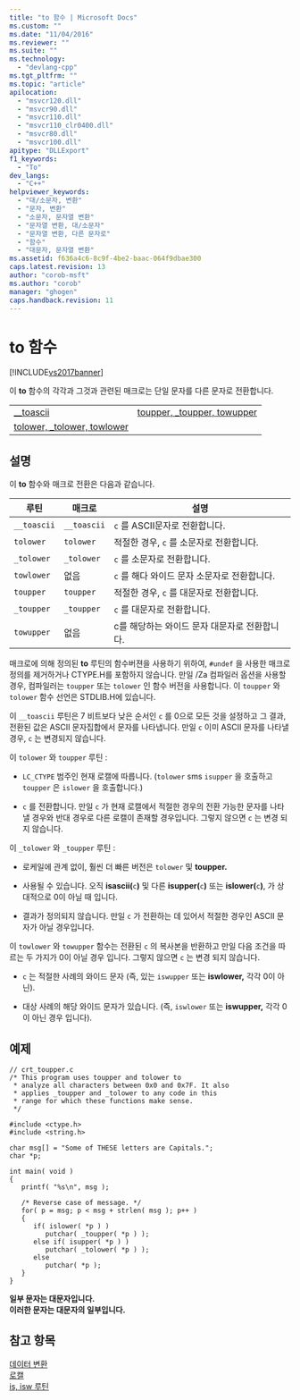 ```yaml
---
title: "to 함수 | Microsoft Docs"
ms.custom: ""
ms.date: "11/04/2016"
ms.reviewer: ""
ms.suite: ""
ms.technology: 
  - "devlang-cpp"
ms.tgt_pltfrm: ""
ms.topic: "article"
apilocation: 
  - "msvcr120.dll"
  - "msvcr90.dll"
  - "msvcr110.dll"
  - "msvcr110_clr0400.dll"
  - "msvcr80.dll"
  - "msvcr100.dll"
apitype: "DLLExport"
f1_keywords: 
  - "To"
dev_langs: 
  - "C++"
helpviewer_keywords: 
  - "대/소문자, 변환"
  - "문자, 변환"
  - "소문자, 문자열 변환"
  - "문자열 변환, 대/소문자"
  - "문자열 변환, 다른 문자로"
  - "함수"
  - "대문자, 문자열 변환"
ms.assetid: f636a4c6-8c9f-4be2-baac-064f9dbae300
caps.latest.revision: 13
author: "corob-msft"
ms.author: "corob"
manager: "ghogen"
caps.handback.revision: 11
---
```

# to 함수
[!INCLUDE[vs2017banner](../assembler/inline/includes/vs2017banner.md)]

이 **to** 함수의 각각과 그것과 관련된 매크로는 단일 문자를 다른 문자로 전환합니다.  
  
|||  
|-|-|  
|[\_\_toascii](../c-runtime-library/reference/toascii-toascii.md)|[toupper, \_toupper, towupper](../c-runtime-library/reference/toupper-toupper-towupper-toupper-l-towupper-l.md)|  
|[tolower, \_tolower, towlower](../c-runtime-library/reference/tolower-tolower-towlower-tolower-l-towlower-l.md)||  
  
## 설명  
 이 **to** 함수와 매크로 전환은 다음과 같습니다.  
  
|루틴|매크로|설명|  
|--------|---------|--------|  
|`__toascii`|`__toascii`|`c` 를 ASCII문자로 전환합니다.|  
|`tolower`|`tolower`|적절한 경우, `c` 를 소문자로 전환합니다.|  
|`_tolower`|`_tolower`|`c` 를 소문자로 전환합니다.|  
|`towlower`|없음|`c` 를 해다 와이드 문자 소문자로 전환합니다.|  
|`toupper`|`toupper`|적절한 경우, `c` 를 대문자로 전환합니다.|  
|`_toupper`|`_toupper`|`c` 를 대문자로 전환합니다.|  
|`towupper`|없음|c를 해당하는 와이드 문자 대문자로 전환합니다.|  
  
 매크로에 의해 정의된 **to** 루틴의 함수버젼을 사용하기 위하여, `#undef` 을 사용한 매크로 정의를 제거하거나 CTYPE.H를 포함하지 않습니다.  만일 \/Za 컴파일러 옵션을 사용할 경우, 컴파일러는 `toupper` 또는 `tolower` 인 함수 버전을 사용합니다.  이 `toupper` 와 `tolower` 함수 선언은 STDLIB.H에 있습니다.  
  
 이 `__toascii` 루틴은 7 비트보다 낮은 순서인 `c` 를 0으로 모든 것을 설정하고 그 결과, 전환된 값은 ASCII 문자집합에서 문자를 나타냅니다.  만일 `c` 이미 ASCII 문자를 나타낼 경우, `c` 는 변경되지 않습니다.  
  
 이 `tolower` 와 `toupper` 루틴 :  
  
-   `LC_CTYPE` 범주인 현재 로캘에 따릅니다. \(`tolower` sms `isupper` 을 호출하고 `toupper` 은 `islower` 을 호출합니다.\)  
  
-   `c` 를 전환합니다. 만일 `c` 가 현재 로캘에서 적절한 경우의 전환 가능한 문자를 나타낼 경우와 반대 경우로 다른 로캘이 존재할 경우입니다.  그렇지 않으면 `c` 는 변경 되지 않습니다.  
  
 이 `_tolower` 와 `_toupper` 루틴 :  
  
-   로케일에 관계 없이, 훨씬 더 빠른 버전은 `tolower` 및 **toupper.**  
  
-   사용될 수 있습니다. 오직 **isascii\(**`c`**\)** 및 다른 **isupper\(**`c`**\)** 또는 **islower\(**`c`**\)**, 가 상대적으로 0이 아닐 때 입니다.  
  
-   결과가 정의되지 않습니다. 만일 `c` 가 전환하는 데 있어서 적절한 경우인 ASCII 문자가 아닐 경우입니다.  
  
 이 `towlower` 와 `towupper` 함수는 전환된 `c` 의 복사본을 반환하고 만일 다음 조건을 따르는 두 가지가 0이 아닐 경우 입니다.  그렇지 않으면 `c` 는 변경 되지 않습니다.  
  
-   `c` 는 적절한 사례의 와이드 문자 \(즉, 있는 `iswupper` 또는  **iswlower,** 각각 0이 아닌\).  
  
-   대상 사례의 해당 와이드 문자가 있습니다. \(즉, `iswlower` 또는 **iswupper,** 각각 0이 아닌 경우 입니다\).  
  
## 예제  
  
```  
// crt_toupper.c  
/* This program uses toupper and tolower to  
 * analyze all characters between 0x0 and 0x7F. It also  
 * applies _toupper and _tolower to any code in this  
 * range for which these functions make sense.  
 */  
  
#include <ctype.h>  
#include <string.h>  
  
char msg[] = "Some of THESE letters are Capitals.";  
char *p;  
  
int main( void )  
{  
   printf( "%s\n", msg );  
  
   /* Reverse case of message. */  
   for( p = msg; p < msg + strlen( msg ); p++ )  
   {  
      if( islower( *p ) )  
         putchar( _toupper( *p ) );  
      else if( isupper( *p ) )  
         putchar( _tolower( *p ) );  
      else  
         putchar( *p );  
   }  
}  
```  
  
  **일부 문자는 대문자입니다.**  
**이러한 문자는 대문자의 일부입니다.**   
## 참고 항목  
 [데이터 변환](../c-runtime-library/data-conversion.md)   
 [로캘](../c-runtime-library/locale.md)   
 [is, isw 루틴](../c-runtime-library/is-isw-routines.md)